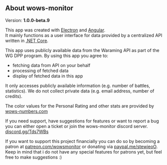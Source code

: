 ## About wows-monitor

Version: **1.0.0-beta.9**

This app was created with [Electron](https://electronjs.org/) and [Angular](https://angular.io/).  
It mainly functions as a user interface for data provided by a centralized API written in [.NET Core](https://github.com/dotnet/core).  

This app uses publicly available data from the Waraming API as part of the WG DPP program. By using this app you agree to:

*   fetching data from API on your behalf
*   processing of fetched data
*   display of fetched data in this app

It only accesses publicly available information (e.g. number of battles, statistics). We do not collect private data (e.g. email address, number of credits).

The color values for the Personal Rating and other stats are provided by [wows-numbers.com](https://wows-numbers.com)  

If you need support, have suggestions for features or want to report a bug you can either open a ticket or join the wows-monitor discord server.  
[discord.gg/Tds7WBs](https://discord.gg/Tds7WBs)

If you want to support this project financially you can do so by becoming a patron at [patreon.com/wowsmonitor](https://www.patreon.com/wowsmonitor) or donating via [paypal.me/stewieoO](https://www.paypal.me/stewieoO).  
Keep in mind that i do not have any special features for patrons yet, but feel free to make suggestions :)
